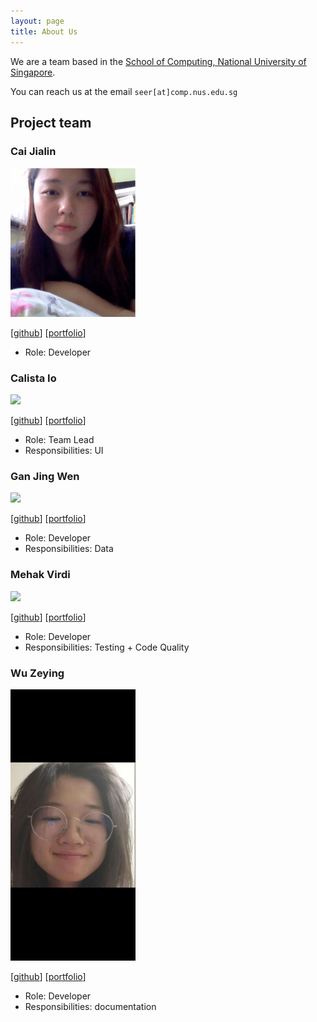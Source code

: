 ```yaml
---
layout: page
title: About Us
---
```


We are a team based in the [School of Computing, National University of Singapore](http://www.comp.nus.edu.sg).

You can reach us at the email `seer[at]comp.nus.edu.sg`

## Project team

### Cai Jialin

<img src="images/jialin7878.png" width="200px">

[[github](https://github.com/jialin7878)]
[[portfolio](team/jialin7878.md)]

* Role: Developer

### Calista Io

<img src="images/calistaio.png" width="200px">

[[github](http://github.com/calistaio)]
[[portfolio](team/calistaio.md)]

* Role: Team Lead
* Responsibilities: UI

### Gan Jing Wen

<img src="images/gan-jw.png" width="200px">

[[github](http://github.com/gan-jw)] [[portfolio](team/gan-jw.md)]

* Role: Developer
* Responsibilities: Data

### Mehak Virdi

<img src="images/mehak24k.png" width="200px">

[[github](http://github.com/mehak24k)]
[[portfolio](team/mehakvirdi.md)]

* Role: Developer
* Responsibilities: Testing + Code Quality

### Wu Zeying
<img src="images/wuzeying.png" width="200px">

[[github](http://github.com/zeying99)]
[[portfolio](team/wuzeying.md)]

* Role: Developer
* Responsibilities: documentation
